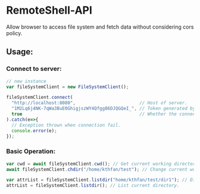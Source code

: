 # RemoteShell-API
Allow browser to access file system and fetch data without considering cors policy. 
## Usage:
### Connect to server:
```javascript
// new instance
var fileSystemClient = new FileSystemClient();

fileSystemClient.connect(
  "http://localhost:8080",                        // Host of server.
  "1M2Lq6j4NK-7qWa3BuE0GhigjszWY4Qfgg86DJQGQeI_", // Token generated by server.
  true                                            // Whether the connect will be encrypt, default is true.
).catch(e=>{
  // Exception thrown when connection fail.
  console.error(e);
});
```

### Basic Operation:
```javascript
var cwd = await fileSystemClient.cwd(); // Get current working directory.
await fileSystemClient.chdir("/home/kthfan/test"); // Change current working directory.

var attrList = fileSystemClient.listdir("home/kthfan/test/dir1"); // Directory listing.
attrList = fileSystemClient.listdir(); // List current directory.
```

